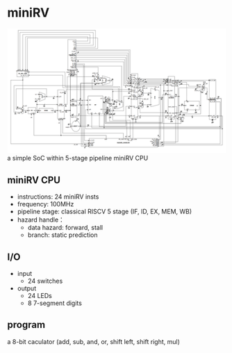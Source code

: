 # miniRV
![](system.png)
a simple SoC within 5-stage pipeline miniRV CPU

## miniRV CPU
+ instructions: 24 miniRV insts
+ frequency: 100MHz
+ pipeline stage: classical RISCV 5 stage (IF, ID, EX, MEM, WB)
+ hazard handle：   
    - data hazard: forward, stall
    - branch: static prediction
    
## I/O
+ input
  + 24 switches
+ output 
  + 24 LEDs
  + 8 7-segment digits

## program
a 8-bit caculator (add, sub, and, or, shift left, shift right, mul) 
